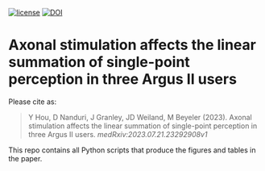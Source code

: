 [![license](https://img.shields.io/badge/License-MIT-blue.svg)](https://github.com/bionicvisionlab/2024-ArgusPairs/blob/master/LICENSE)
[![DOI](https://img.shields.io/badge/DOI-10.1101%2F2023.07.21.23292908-orange)](https://doi.org/10.1101/2023.07.21.23292908)

# Axonal stimulation affects the linear summation of single-point perception in three Argus II users

Please cite as:

> Y Hou, D Nanduri, J Granley, JD Weiland, M Beyeler (2023). Axonal stimulation affects the linear summation of single-point perception
> in three Argus II users. *medRxiv:2023.07.21.23292908v1*

This repo contains all Python scripts that produce the figures and tables in the paper.
